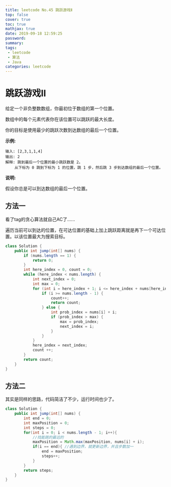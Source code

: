 ```yaml
---
title: leetcode No.45 跳跃游戏Ⅱ
top: false
cover: true
toc: true
mathjax: true
date: 2019-09-18 12:59:25
password:
summary:
tags:
 - leetcode
 - 算法
 - Java
categories: leetcode
---
```


# 跳跃游戏Ⅱ

给定一个非负整数数组，你最初位于数组的第一个位置。

数组中的每个元素代表你在该位置可以跳跃的最大长度。

你的目标是使用最少的跳跃次数到达数组的最后一个位置。

**示例:**

    输入: [2,3,1,1,4]
    输出: 2
    解释: 跳到最后一个位置的最小跳跃数是 2。
        从下标为 0 跳到下标为 1 的位置，跳 1 步，然后跳 3 步到达数组的最后一个位置。

**说明:**

假设你总是可以到达数组的最后一个位置。

## 方法一

看了tag的贪心算法就自己AC了......

遍历当前可以到达的位置，在可达位置的基础上加上跳跃距离就是再下一个可达位置。以该位置最大为搜索目标。

```java
class Solution {
    public int jump(int[] nums) {
        if (nums.length == 1) {
            return 0;
        }
        int here_index = 0, count = 0;
        while (here_index < nums.length) {
            int next_index = 0;
            int max = 0;
            for (int i = here_index + 1; i <= here_index + nums[here_index]; i++) {
                if (i >= nums.length - 1) {
                    count++;
                    return count;
                } else {
                    int prob_index = nums[i] + i;
                    if (prob_index > max) {
                        max = prob_index;
                        next_index = i;
                    }
                }
            }
            here_index = next_index;
            count ++;
        }
        return count;
    }
}
```

## 方法二

其实是同样的思路，代码简洁了不少，运行时间也少了。

```java
class Solution {
    public int jump(int[] nums) {
        int end = 0;
        int maxPosition = 0; 
        int steps = 0;
        for(int i = 0; i < nums.length - 1; i++){
            //找能跳的最远的
            maxPosition = Math.max(maxPosition, nums[i] + i); 
            if(i == end){ //遇到边界，就更新边界，并且步数加一
                end = maxPosition;
                steps++;
            }
        }
        return steps;
    }
}
```
